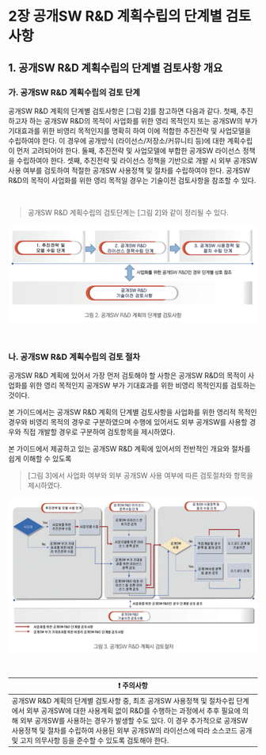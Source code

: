 # 2장 공개SW R&D 계획수립의 단계별 검토사항

## 1. 공개SW R&D 계획수립의 단계별 검토사항 개요

### 가. 공개SW R&D 계획수립의 검토 단계

공개SW R&D 계획의 단계별 검토사항은 [그림 2]를 참고하면 다음과 같다. 첫째, 추진하고자 하는 공개SW R&D의 목적이 사업화를 위한 영리 목적인지 또는 공개SW의 부가 기대효과를 위한 비영리 목적인지를 명확히 하여 이에 적합한 추진전략 및 사업모델을 수립하여야 한다. 이 경우에 공개방식 (라이선스/저장소/커뮤니티 등)에 대한 계획수립이 먼저 고려되어야 한다. 둘째, 추진전략 및 사업모델에 부합한 공개SW 라이선스 정책을 수립하여야 한다. 셋째, 추진전략 및 라이선스 정책을 기반으로 개발 시 외부 공개SW 사용 여부를 검토하여 적절한 공개SW 사용정책 및 절차를 수립하여야 한다. 공개SW R&D의 목적이 사업화를 위한 영리 목적일 경우는 기술이전 검토사항을 참조할 수 있다.

<br>

> 공개SW R&D 계획수립의 검토단계는 [그림 2]와 같이 정리될 수 있다. 

![그림 2](/assets/image2.png "그림 2. 공개SW R&D 계획의 단계별 검토사항")

<br>

### 나. 공개SW R&D 계획수립의 검토 절차
공개SW R&D 계획에 있어서 가장 먼저 검토해야 할 사항은 공개SW R&D의 목적이 사업화를 위한 영리 목적인지
공개SW 부가 기대효과를 위한 비영리 목적인지를 검토하는 것이다. 

본 가이드에서는 공개SW R&D 계획의 단계별 검토사항을 사업화를 위한 영리적 목적인 경우와 비영리 목적의 경우로 구분하였으며 수행에 있어서도 외부 공개SW를 사용할 경우와 직접 개발할 경우로 구분하여 검토항목을 제시하였다.

본 가이드에서 제공하고 있는 공개SW R&D 계획에 있어서의 전반적인 개요와 절차를 쉽게 이해할 수 있도록

> [그림 3]에서 사업화 여부와 외부 공개SW 사용 여부에 따른 검토절차와 항목을 제시하였다. 

![그림 3](/assets/image3.png "그림 3. 공개SW R&D 계획시 검토절차")

<br>

| <div style="width:100%"><div style="width:100%; text-align:center"> :heavy_exclamation_mark: 주의사항</div></div> |
| --------------- |
| 공개SW R&D 계획의 단계별 검토사항 중, 최초 공개SW 사용정책 및 절차수립 단계에서 외부 공개SW에 대한 사용계획 없이 R&D를 수행하는 과정에서 추후 필요에 의해 외부 공개SW를 사용하는 경우가 발생할 수도 있다. 이 경우 추가적으로 공개SW 사용정책 및 절차를 수립하여 사용된 외부 공개SW의 라이선스에 따라 소스코드 공개 및 고지 의무사항 등을 준수할 수 있도록 검토해야 한다.  |

